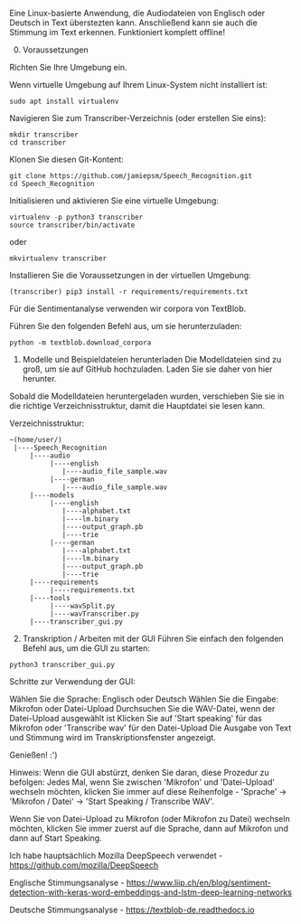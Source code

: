 Eine Linux-basierte Anwendung, die Audiodateien von Englisch oder Deutsch in Text überstezten kann. Anschließend kann sie auch die Stimmung im Text erkennen. Funktioniert komplett offline!

0. Voraussetzungen

Richten Sie Ihre Umgebung ein.

Wenn virtuelle Umgebung auf Ihrem Linux-System nicht installiert ist:
```
sudo apt install virtualenv
```

Navigieren Sie zum Transcriber-Verzeichnis (oder erstellen Sie eins):
```
mkdir transcriber
cd transcriber
```

Klonen Sie diesen Git-Kontent:
```
git clone https://github.com/jamiepsm/Speech_Recognition.git
cd Speech_Recognition
```

Initialisieren und aktivieren Sie eine virtuelle Umgebung:
```
virtualenv -p python3 transcriber
source transcriber/bin/activate
```
oder

```
mkvirtualenv transcriber
```
Installieren Sie die Voraussetzungen in der virtuellen Umgebung:
```
(transcriber) pip3 install -r requirements/requirements.txt
```
Für die Sentimentanalyse verwenden wir corpora von TextBlob.

Führen Sie den folgenden Befehl aus, um sie herunterzuladen:
```
python -m textblob.download_corpora
```
1. Modelle und Beispieldateien herunterladen
Die Modelldateien sind zu groß, um sie auf GitHub hochzuladen. Laden Sie sie daher von hier herunter.

Sobald die Modelldateien heruntergeladen wurden, verschieben Sie sie in die richtige Verzeichnisstruktur, damit die Hauptdatei sie lesen kann.

Verzeichnisstruktur:

```
~(home/user/)
 |----Speech_Recognition
     |----audio
          |----english
             |----audio_file_sample.wav
          |----german
             |----audio_file_sample.wav
     |----models
          |----english
             |----alphabet.txt
             |----lm.binary
             |----output_graph.pb
             |----trie
          |----german
             |----alphabet.txt
             |----lm.binary
             |----output_graph.pb
             |----trie
     |----requirements
          |----requirements.txt
     |----tools
          |----wavSplit.py
          |----wavTranscriber.py
     |----transcriber_gui.py 
```
2. Transkription / Arbeiten mit der GUI
Führen Sie einfach den folgenden Befehl aus, um die GUI zu starten:
```
python3 transcriber_gui.py
```
Schritte zur Verwendung der GUI:

Wählen Sie die Sprache: Englisch oder Deutsch
Wählen Sie die Eingabe: Mikrofon oder Datei-Upload
Durchsuchen Sie die WAV-Datei, wenn der Datei-Upload ausgewählt ist
Klicken Sie auf 'Start speaking' für das Mikrofon oder 'Transcribe wav' für den Datei-Upload
Die Ausgabe von Text und Stimmung wird im Transkriptionsfenster angezeigt.

Genießen! :')

Hinweis: Wenn die GUI abstürzt, denken Sie daran, diese Prozedur zu befolgen: Jedes Mal, wenn Sie zwischen 'Mikrofon' und 'Datei-Upload' wechseln möchten, klicken Sie immer auf diese Reihenfolge - 'Sprache' -> 'Mikrofon / Datei' -> 'Start Speaking / Transcribe WAV'.

Wenn Sie von Datei-Upload zu Mikrofon (oder Mikrofon zu Datei) wechseln möchten, klicken Sie immer zuerst auf die Sprache, dann auf Mikrofon und dann auf Start Speaking.


Ich habe hauptsächlich Mozilla DeepSpeech verwendet - https://github.com/mozilla/DeepSpeech

Englische Stimmungsanalyse - https://www.liip.ch/en/blog/sentiment-detection-with-keras-word-embeddings-and-lstm-deep-learning-networks

Deutsche Stimmungsanalyse - https://textblob-de.readthedocs.io
